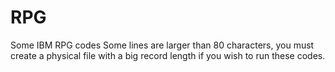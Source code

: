 # RPG
Some IBM RPG codes
Some lines are larger than 80 characters, you must create a physical file with a big record length if you wish to run these codes.
